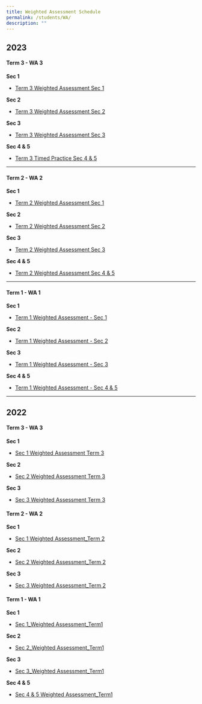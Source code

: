 ```yaml
---
title: Weighted Assessment Schedule
permalink: /students/WA/
description: ""
---
```

2023
-----------------
#### Term 3 - WA 3

**Sec 1**
* [Term 3 Weighted Assessment Sec 1](/files/Weighted%20Assessment/2023/t3-wa3_sec_1_2023.pdf)

**Sec 2**
* [Term 3 Weighted Assessment Sec 2](/files/Weighted%20Assessment/2023/t3-wa3_sec_2_2023.pdf)

**Sec 3**
* [Term 3 Weighted Assessment Sec 3](/files/Weighted%20Assessment/2023/t3-wa3_sec_3_2023.pdf)

**Sec 4 & 5**
* [Term 3 Timed Practice Sec 4 & 5](/files/Weighted%20Assessment/2023/t3_timedpractice_sec_4_5.pdf)

_______________

#### Term 2 - WA 2

**Sec 1**
* [Term 2 Weighted Assessment Sec 1](/files/Weighted%20Assessment/2023/Term%202%20Weighted%20Assessment%20Sec%201%202023.pdf)

**Sec 2**
* [Term 2 Weighted Assessment Sec 2](/files/Weighted%20Assessment/2023/Term%202%20Weighted%20Assessment%20Sec%202%202023.pdf)

**Sec 3**
* [Term 2 Weighted Assessment Sec 3](/files/Weighted%20Assessment/2023/Term%202%20Weighted%20Assessment%20Sec%203%202023.pdf)

**Sec 4 & 5**
* [Term 2 Weighted Assessment Sec 4 & 5](/files/Weighted%20Assessment/2023/wa_sec_4and5_term2-2023.pdf)

___________________


#### Term 1 - WA 1

**Sec 1**
* [Term 1 Weighted Assessment - Sec 1](/files/Weighted%20Assessment/2023/Term%201%20Weighted%20Assessment%20-%20Sec%201%202023.pdf)

**Sec 2**
* [Term 1 Weighted Assessment - Sec 2](/files/Weighted%20Assessment/2023/Term%201%20Weighted%20Assessment%20-%20Sec%202%202023.pdf)

**Sec 3**
* [Term 1 Weighted Assessment - Sec 3](/files/Weighted%20Assessment/2023/Term%201%20Weighted%20Assessment%20-%20Sec%203%202023.pdf)

**Sec 4 & 5**
* [Term 1 Weighted Assessment - Sec 4 & 5](/files/Weighted%20Assessment/2023/Term%201%20Weighted%20Assessment%20-%20Sec%204_5%202023.pdf)

_____________________

2022
------------------

#### Term 3 - WA 3

**Sec 1**
* [Sec 1 Weighted Assessment Term 3](/files/Weighted%20Assessment/2022/Sec%201%20Weighted%20Assessment%20Term%203.pdf)

**Sec 2**
* [Sec 2 Weighted Assessment Term 3](/files/Weighted%20Assessment/2022/Sec%202%20Weighted%20Assessment%20Term%203.pdf)


**Sec 3**
* [Sec 3 Weighted Assessment Term 3](/files/Weighted%20Assessment/2022/Sec%203%20Weighted%20Assessment%20Term%203.pdf)


#### Term 2 - WA 2

**Sec 1**
* [Sec 1 Weighted Assessment_Term 2](/files/Weighted%20Assessment/2022/Sec%201%20Weighted%20Assessment_Term%202.pdf)

**Sec 2**
* [Sec 2 Weighted Assessment_Term 2](/files/Weighted%20Assessment/2022/Sec%202%20Weighted%20Assessment_Term%202.pdf)


**Sec 3**
* [Sec 3 Weighted Assessment_Term 2](/files/Weighted%20Assessment/2022/Sec%203%20Weighted%20Assessment_Term%202.pdf)



#### Term 1 - WA 1

**Sec 1**
* [Sec 1_Weighted Assessment_Term1](/files/Weighted%20Assessment/2022/Sec%201_Weighted%20Assessment_Term1.pdf)

**Sec 2**
* [Sec 2_Weighted Assessment_Term1](/files/Weighted%20Assessment/2022/Sec%202_Weighted%20Assessment_Term1.pdf)

**Sec 3**
* [Sec 3_Weighted Assessment_Term1](/files/Weighted%20Assessment/2022/Sec%203_Weighted%20Assessment_Term1.pdf)

**Sec 4 & 5**
* [Sec 4 & 5 Weighted Assessment_Term1](/files/Weighted%20Assessment/2022/Sec%2045_Weighted%20Assessment_Term1.pdf)